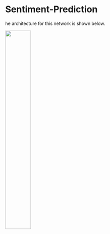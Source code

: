 # Sentiment-Prediction
he architecture for this network is shown below.

<img src="https://github.com/udacity/deep-learning-v2-pytorch/blob/master/sentiment-rnn/assets/network_diagram.png?raw=true" width=40%>

